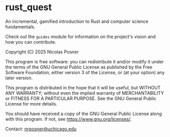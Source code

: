 # rust_quest
An incremental, gamified introduction to Rust and computer science fundamentals.

Check out the `guides` module for information on the project's vision and how you can contribute.

Copyright (C) 2025 Nicolas Posner

This program is free software: you can redistribute it and/or modify
it under the terms of the GNU General Public License as published by
the Free Software Foundation, either version 3 of the License, or
(at your option) any later version.

This program is distributed in the hope that it will be useful,
but WITHOUT ANY WARRANTY; without even the implied warranty of
MERCHANTABILITY or FITNESS FOR A PARTICULAR PURPOSE.  See the
GNU General Public License for more details.

You should have received a copy of the GNU General Public License
along with this program.  If not, see <https://www.gnu.org/licenses/>.

Contact: nrposner@uchicago.edu
